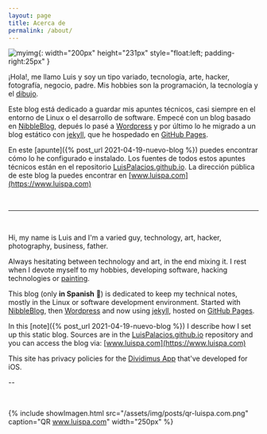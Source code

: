 ```yaml
---
layout: page
title: Acerca de
permalink: /about/
---
```


[comment]: # (empty line)
[comment]: # (This actually is the most platform independent comment)


![myimg](/assets/img/posts/about_luispa.jpg){: width="200px" height="231px" style="float:left; padding-right:25px" } 

¡Hola!, me llamo Luis y soy un tipo variado, tecnología, arte, hacker, fotografía, negocio, padre. Mis hobbies son la programación, la tecnología y el [dibujo](https://www.instagram.com/luis.palacios.derqui).

Este blog está dedicado a guardar mis apuntes técnicos, casi siempre en el entorno de Linux o el desarrollo de software. Empecé con un blog basado en [NibbleBlog](http://www.nibbleblog.com), depués lo pasé a [Wordpress](https://wordpress.org/) y por último lo he migrado a un blog estático con [jekyll](http://jekyllrb.com), que he hospedado en [GitHub Pages](https://pages.github.com). 

En este [apunte]({% post_url 2021-04-19-nuevo-blog %}) puedes encontrar cómo lo he configurado e instalado. Los fuentes de todos estos apuntes técnicos están en el repositorio [LuisPalacios.github.io](https://github.com/LuisPalacios/LuisPalacios.github.io). La dirección pública de este blog la puedes encontrar en [www.luispa.com](https://www.luispa.com)

<br clear="left"/>

---

<br/>

Hi, my name is Luis and I'm a varied guy, technology, art, hacker, photography, business, father.

Always hesitating between technology and art, in the end mixing it. I rest when I devote myself to my hobbies, developing software, hacking technologies or [painting](https://www.instagram.com/luis.palacios.derqui).

This blog (only **in Spanish** 🤗) is dedicated to keep my technical notes, mostly in the Linux or software development environment. Started with [NibbleBlog](http://www.nibbleblog.com), then [Wordpress](https://wordpress.org/) and now using [jekyll](http://jekyllrb.com), hosted on [GitHub Pages](https://pages.github.com).

In this [note]({% post_url 2021-04-19-nuevo-blog %}) I describe how I set up this static blog. Sources are in the [LuisPalacios.github.io](https://github.com/LuisPalacios/LuisPalacios.github.io) repository and you can access the blog via: [www.luispa.com](https://www.luispa.com)

This site has privacy policies for the [Dividimus App](/dividimusprivacy) that've developed for iOS. 

--

<br/>

{% include showImagen.html
    src="/assets/img/posts/qr-luispa.com.png"
    caption="QR www.luispa.com"
    width="250px"
    %}

<br/>
